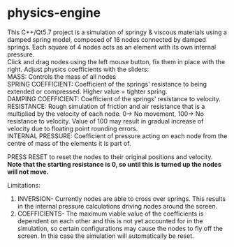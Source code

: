 # physics-engine

This C++/Qt5.7 project is a simulation of springy & viscous materials using a damped spring model, composed of 16 nodes connected by damped springs. Each square of 4 nodes acts as an element with its own internal pressure.
<br>Click and drag nodes using the left mouse button, fix them in place with the right. Adjust physics coefficients with the sliders:
<br>MASS: Controls the mass of all nodes
<br>SPRING COEFFICIENT: Coefficient of the springs' resistance to being extended or compressed. Higher value = tighter spring.
<br>DAMPING COEFFICIENT: Coefficient of the springs' resistance to velocity.
<br>RESISTANCE: Rough simulation of friction and air resistance that is a multiplied by the velocity of each node. 0-> No movement, 100-> No resistance to velocity. Value of 100 may result in gradual increase of velocity due to floating point rounding errors.
<br>INTERNAL PRESSURE: Coefficient of pressure acting on each node from the centre of mass of the elements it is part of.

PRESS RESET to reset the nodes to their original positions and velocity.
<b>Note that the starting resistance is 0, so until this is turned up the nodes will not move.</b>
 
Limitations:
1. INVERSION- Currently nodes are able to cross over springs. This results in the internal pressure calculations driving nodes around the screen.
2. COEFFICIENTS- The maximum viable value of the coefficients is dependent on each other and this is not yet accounted for in the simulation, so certain configurations may cause the nodes to fly off the screen. In this case the simulation will automatically be reset.
